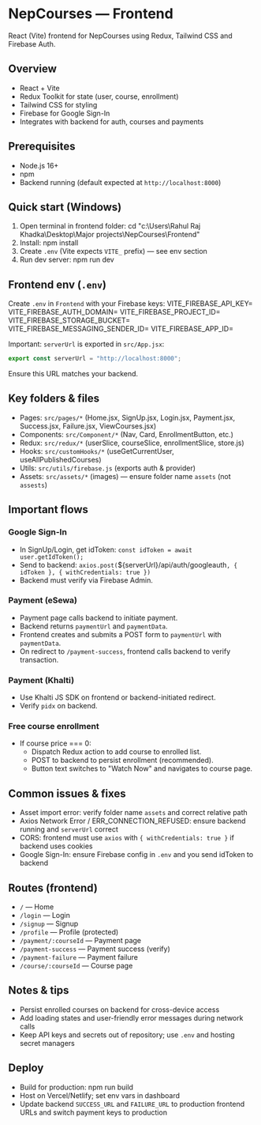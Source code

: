 # NepCourses — Frontend

React (Vite) frontend for NepCourses using Redux, Tailwind CSS and Firebase Auth.

## Overview
- React + Vite
- Redux Toolkit for state (user, course, enrollment)
- Tailwind CSS for styling
- Firebase for Google Sign-In
- Integrates with backend for auth, courses and payments

## Prerequisites
- Node.js 16+
- npm
- Backend running (default expected at `http://localhost:8000`)

## Quick start (Windows)
1. Open terminal in frontend folder:
   cd "c:\Users\Rahul Raj Khadka\Desktop\Major projects\NepCourses\Frontend"
2. Install:
   npm install
3. Create `.env` (Vite expects `VITE_` prefix) — see env section
4. Run dev server:
   npm run dev

## Frontend env (`.env`)
Create `.env` in `Frontend` with your Firebase keys:
VITE_FIREBASE_API_KEY=
VITE_FIREBASE_AUTH_DOMAIN=
VITE_FIREBASE_PROJECT_ID=
VITE_FIREBASE_STORAGE_BUCKET=
VITE_FIREBASE_MESSAGING_SENDER_ID=
VITE_FIREBASE_APP_ID=

Important: `serverUrl` is exported in `src/App.jsx`:
```js
export const serverUrl = "http://localhost:8000";
```
Ensure this URL matches your backend.

## Key folders & files
- Pages: `src/pages/*` (Home.jsx, SignUp.jsx, Login.jsx, Payment.jsx, Success.jsx, Failure.jsx, ViewCourses.jsx)
- Components: `src/Component/*` (Nav, Card, EnrollmentButton, etc.)
- Redux: `src/redux/*` (userSlice, courseSlice, enrollmentSlice, store.js)
- Hooks: `src/customHooks/*` (useGetCurrentUser, useAllPublishedCourses)
- Utils: `src/utils/firebase.js` (exports auth & provider)
- Assets: `src/assets/*` (images) — ensure folder name `assets` (not `assests`)

## Important flows
### Google Sign-In
- In SignUp/Login, get idToken:
  `const idToken = await user.getIdToken();`
- Send to backend:
  `axios.post(`${serverUrl}/api/auth/googleauth`, { idToken }, { withCredentials: true })`
- Backend must verify via Firebase Admin.

### Payment (eSewa)
- Payment page calls backend to initiate payment.
- Backend returns `paymentUrl` and `paymentData`.
- Frontend creates and submits a POST form to `paymentUrl` with `paymentData`.
- On redirect to `/payment-success`, frontend calls backend to verify transaction.

### Payment (Khalti)
- Use Khalti JS SDK on frontend or backend-initiated redirect.
- Verify `pidx` on backend.

### Free course enrollment
- If course price === 0:
  - Dispatch Redux action to add course to enrolled list.
  - POST to backend to persist enrollment (recommended).
  - Button text switches to "Watch Now" and navigates to course page.

## Common issues & fixes
- Asset import error: verify folder name `assets` and correct relative path
- Axios Network Error / ERR_CONNECTION_REFUSED: ensure backend running and `serverUrl` correct
- CORS: frontend must use `axios` with `{ withCredentials: true }` if backend uses cookies
- Google Sign-In: ensure Firebase config in `.env` and you send idToken to backend

## Routes (frontend)
- `/` — Home
- `/login` — Login
- `/signup` — Signup
- `/profile` — Profile (protected)
- `/payment/:courseId` — Payment page
- `/payment-success` — Payment success (verify)
- `/payment-failure` — Payment failure
- `/course/:courseId` — Course page

## Notes & tips
- Persist enrolled courses on backend for cross-device access
- Add loading states and user-friendly error messages during network calls
- Keep API keys and secrets out of repository; use `.env` and hosting secret managers

## Deploy
- Build for production:
  npm run build
- Host on Vercel/Netlify; set env vars in dashboard
- Update backend `SUCCESS_URL` and `FAILURE_URL` to production frontend URLs and switch payment keys to production
